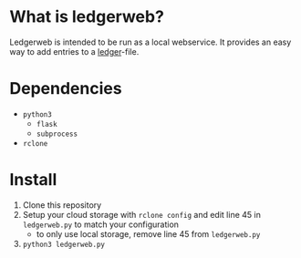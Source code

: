 # What is ledgerweb?

Ledgerweb is intended to be run as a local webservice. It provides an easy way to add entries to a [ledger](https://ledger-cli.org)-file.

# Dependencies

- `python3`
    - `flask`
    - `subprocess`
- `rclone`

# Install 

1. Clone this repository
2. Setup your cloud storage with `rclone config` and edit line 45 in `ledgerweb.py` to match your configuration
    - to only use local storage, remove line 45 from `ledgerweb.py`
3. `python3 ledgerweb.py`
